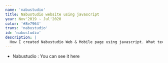 ```yaml
---
name: 'nabustudio'
title: Nabustudio website using javascript
year: Nov'2019 ~ Jul'2020
color: '#8e7964'
trans: 'nabustudio'
id: 'nabustudio'
description: |
  How I created Nabustudio Web & Mobile page using javascript. What technology I used and why.
---
```


<!-- ## Why did I re-do my website with Nuxt? -->

- Nabustudio : <nuxt-link to="/">You can see it here</nuxt-link>